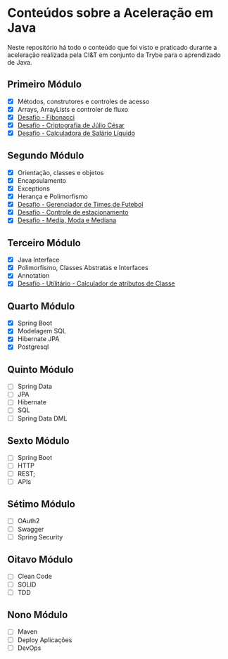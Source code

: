 # Conteúdos sobre a Aceleração em Java

Neste repositório há todo o conteúdo que foi visto e praticado durante a aceleração realizada pela CI&T em conjunto da Trybe para o aprendizado de Java.

## Primeiro Módulo
- [x] Métodos, construtores e controles de acesso
- [x] Arrays, ArrayLists e controler de fluxo
- [x] [Desafio - Fibonacci](https://www.codenation.dev/code-review/#/java-0/NBzeX677g)
- [x] [Desafio - Criptografia de Júlio César](https://www.codenation.dev/code-review/#/java-6/1R1Pw847g)
- [x] [Desafio - Calculadora de Salário Líquido](https://www.codenation.dev/code-review/#/java-13/k5Mlw847R)

## Segundo Módulo
- [x] Orientação, classes e objetos
- [x] Encapsulamento
- [x] Exceptions
- [x] Herança e Polimorfismo
- [x] [Desafio - Gerenciador de Times de Futebol](https://www.codenation.dev/code-review/#/java-1/dCI2I4InR)
- [x] [Desafio - Controle de estacionamento](https://www.codenation.dev/code-review/#/java-7/b6mTS4Sng)
- [x] [Desafio - Media, Moda e Mediana](https://www.codenation.dev/code-review/#/java-14/M-LTIVIng)

## Terceiro Módulo
- [x] Java Interface
- [x] Polimorfismo, Classes Abstratas e Interfaces
- [x] Annotation
- [x] [Desafio - Utilitário - Calculador de atributos de Classe](https://www.codenation.dev/code-review/#/java-8/8wVDn_S7R)

## Quarto Módulo
- [x] Spring Boot
- [x] Modelagem SQL
- [x] Hibernate JPA
- [x] Postgresql

## Quinto Módulo
- [ ] Spring Data
- [ ] JPA
- [ ] Hibernate
- [ ] SQL
- [ ] Spring Data DML

## Sexto Módulo
- [ ] Spring Boot
- [ ] HTTP
- [ ] REST;
- [ ] APIs

## Sétimo Módulo
- [ ] OAuth2
- [ ] Swagger
- [ ] Spring Security

## Oitavo Módulo
- [ ] Clean Code
- [ ] SOLID
- [ ] TDD

## Nono Módulo
- [ ] Maven
- [ ] Deploy Aplicações
- [ ] DevOps

